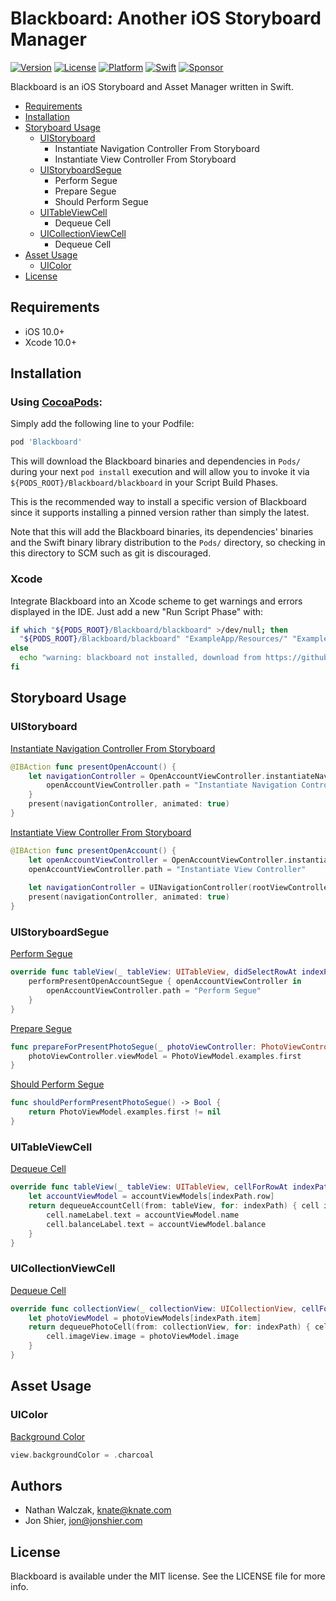 # Blackboard: Another iOS Storyboard Manager

[![Version](https://img.shields.io/badge/version-6.0.0-brightgreen.svg)]()
[![License](https://img.shields.io/badge/license-MIT-222222.svg)](http://opensource.org/licenses/MIT)
[![Platform](https://img.shields.io/badge/platform-ios-lightgrey.svg)](https://developer.apple.com/ios/)
[![Swift](https://img.shields.io/badge/swift-4.2-yellow.svg)](https://swift.org)
[![Sponsor](https://img.shields.io/badge/Sponsor-Detroit%20Labs-000000.svg)](http://www.detroitlabs.com/)

Blackboard is an iOS Storyboard and Asset Manager written in Swift.

- [Requirements](#requirements)
- [Installation](#installation)
- [Storyboard Usage](#storyboard-usage)
  - [UIStoryboard](#uistoryboard)
    - Instantiate Navigation Controller From Storyboard
    - Instantiate View Controller From Storyboard
  - [UIStoryboardSegue](#uistoryboardsegue)
    - Perform Segue
    - Prepare Segue
    - Should Perform Segue
  - [UITableViewCell](#uitableviewcell)
    - Dequeue Cell
  - [UICollectionViewCell](#uicollectionviewcell)
    - Dequeue Cell
- [Asset Usage](#asset-usage)
  - [UIColor](#uicolor)
- [License](#license)

## Requirements

- iOS 10.0+
- Xcode 10.0+

## Installation

### Using [CocoaPods](https://cocoapods.org):

Simply add the following line to your Podfile:

```ruby
pod 'Blackboard'
```

This will download the Blackboard binaries and dependencies in `Pods/` during your next
`pod install` execution and will allow you to invoke it via `${PODS_ROOT}/Blackboard/blackboard`
in your Script Build Phases.

This is the recommended way to install a specific version of Blackboard since it supports
installing a pinned version rather than simply the latest.

Note that this will add the Blackboard binaries, its dependencies' binaries and the Swift binary
library distribution to the `Pods/` directory, so checking in this directory to SCM such as
git is discouraged.

### Xcode

Integrate Blackboard into an Xcode scheme to get warnings and errors displayed
in the IDE. Just add a new "Run Script Phase" with:

```bash
if which "${PODS_ROOT}/Blackboard/blackboard" >/dev/null; then
  "${PODS_ROOT}/Blackboard/blackboard" "ExampleApp/Resources/" "ExampleApp/Source/Generated/"
else
  echo "warning: blackboard not installed, download from https://github.com/NathanE73/Blackboard"
fi
```

## Storyboard Usage

### UIStoryboard

[Instantiate Navigation Controller From Storyboard](ExampleApp/Source/AccountsTableViewController.swift#L99)
```swift
@IBAction func presentOpenAccount() {
    let navigationController = OpenAccountViewController.instantiateNavigationControllerFromStoryboard { openAccountViewController in
        openAccountViewController.path = "Instantiate Navigation Controller"
    }
    present(navigationController, animated: true)
}
```

[Instantiate View Controller From Storyboard](ExampleApp/Source/AccountsTableViewController.swift#L106)
```swift
@IBAction func presentOpenAccount() {
    let openAccountViewController = OpenAccountViewController.instantiateFromStoryboard()
    openAccountViewController.path = "Instantiate View Controller"
    
    let navigationController = UINavigationController(rootViewController: openAccountViewController)
    present(navigationController, animated: true)
}
```

### UIStoryboardSegue

[Perform Segue](ExampleApp/Source/AccountsTableViewController.swift#L92)
```swift
override func tableView(_ tableView: UITableView, didSelectRowAt indexPath: IndexPath) {
    performPresentOpenAccountSegue { openAccountViewController in
        openAccountViewController.path = "Perform Segue"
    }
}
```

[Prepare Segue](ExampleApp/Source/MainViewController.swift#L97)
```swift
func prepareForPresentPhotoSegue(_ photoViewController: PhotoViewController) {
    photoViewController.viewModel = PhotoViewModel.examples.first
}
```

[Should Perform Segue](ExampleApp/Source/MainViewController.swift#L93)
```swift
func shouldPerformPresentPhotoSegue() -> Bool {
    return PhotoViewModel.examples.first != nil
}
```

### UITableViewCell

[Dequeue Cell](ExampleApp/Source/AccountsTableViewController.swift#L73)
```swift
override func tableView(_ tableView: UITableView, cellForRowAt indexPath: IndexPath) -> UITableViewCell {
    let accountViewModel = accountViewModels[indexPath.row]
    return dequeueAccountCell(from: tableView, for: indexPath) { cell in
        cell.nameLabel.text = accountViewModel.name
        cell.balanceLabel.text = accountViewModel.balance
    }
}
```

### UICollectionViewCell

[Dequeue Cell](ExampleApp/Source/PhotosCollectionViewController.swift#L37)
```swift
override func collectionView(_ collectionView: UICollectionView, cellForItemAt indexPath: IndexPath) -> UICollectionViewCell {
    let photoViewModel = photoViewModels[indexPath.item]
    return dequeuePhotoCell(from: collectionView, for: indexPath) { cell in
        cell.imageView.image = photoViewModel.image
    }
}
```

## Asset Usage

### UIColor

[Background Color](ExampleApp/Source/FooterViewController.swift#L43)
```swift
view.backgroundColor = .charcoal
```

## Authors

- Nathan Walczak, knate@knate.com
- Jon Shier, jon@jonshier.com

## License

Blackboard is available under the MIT license. See the LICENSE file for more info.

